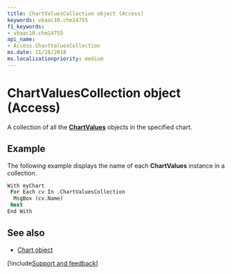```yaml
---
title: ChartValuesCollection object (Access)
keywords: vbaac10.chm14755
f1_keywords:
- vbaac10.chm14755
api_name:
- Access.ChartValuesCollection
ms.date: 11/28/2018
ms.localizationpriority: medium
---
```



# ChartValuesCollection object (Access)

A collection of all the **[ChartValues](Access.ChartValues.md)** objects in the specified chart.


## Example

The following example displays the name of each **ChartValues** instance in a collection.

```vb
With myChart
 For Each cv In .ChartValuesCollection
  MsgBox (cv.Name)
 Next
End With
```

## See also

- [Chart object](Access.Chart.md)

[!include[Support and feedback](~/includes/feedback-boilerplate.md)]